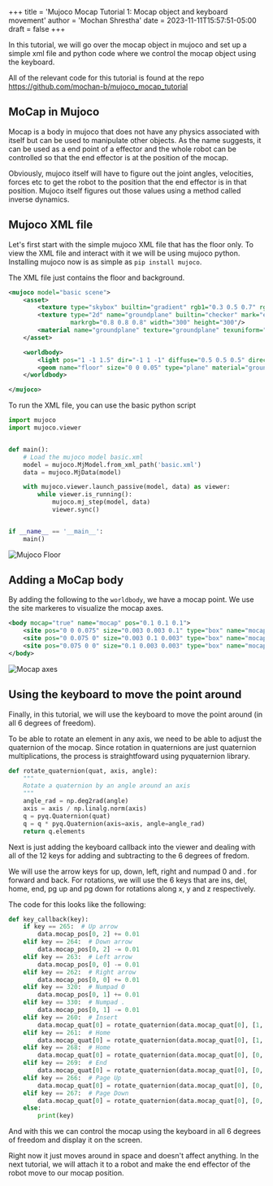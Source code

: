 +++
title = 'Mujoco Mocap Tutorial 1: Mocap object and keyboard movement'
author = 'Mochan Shrestha'
date = 2023-11-11T15:57:51-05:00
draft = false
+++

In this tutorial, we will go over the mocap object in mujoco and set up a simple xml file and python code where we control the mocap object using the keyboard.

All of the relevant code for this tutorial is found at the repo https://github.com/mochan-b/mujoco_mocap_tutorial

## MoCap in Mujoco

Mocap is a body in mujoco that does not have any physics associated with itself but can be used to manipulate other objects. As the name suggests, it can be used as a end point of a effector and the whole robot can be controlled so that the end effector is at the position of the mocap.

Obviously, mujoco itself will have to figure out the joint angles, velocities, forces etc to get the robot to the position that the end effector is in that position. Mujoco itself figures out those values using a method called inverse dynamics. 

## Mujoco XML file

Let's first start with the simple mujoco XML file that has the floor only. To view the XML file and interact with it we will be using mujoco python. Installing mujoco now is as simple as `pip install mujoco`.

The XML file just contains the floor and background.

```xml
<mujoco model="basic scene">
    <asset>
        <texture type="skybox" builtin="gradient" rgb1="0.3 0.5 0.7" rgb2="0 0 0" width="512" height="3072"/>
        <texture type="2d" name="groundplane" builtin="checker" mark="edge" rgb1="0.2 0.3 0.4" rgb2="0.1 0.2 0.3"
                 markrgb="0.8 0.8 0.8" width="300" height="300"/>
        <material name="groundplane" texture="groundplane" texuniform="true" texrepeat="5 5" reflectance="0.2"/>
    </asset>

    <worldbody>
        <light pos="1 -1 1.5" dir="-1 1 -1" diffuse="0.5 0.5 0.5" directional="true"/>
        <geom name="floor" size="0 0 0.05" type="plane" material="groundplane"/>
    </worldbody>

</mujoco>
```

To run the XML file, you can use the basic python script

```python
import mujoco
import mujoco.viewer


def main():
    # Load the mujoco model basic.xml
    model = mujoco.MjModel.from_xml_path('basic.xml')
    data = mujoco.MjData(model)

    with mujoco.viewer.launch_passive(model, data) as viewer:
        while viewer.is_running():
            mujoco.mj_step(model, data)
            viewer.sync()


if __name__ == '__main__':
    main()
```

![Mujoco Floor](/images/mujoco_floor.png)

## Adding a MoCap body

By adding the following to the `worldbody`, we have a mocap point. We use the site markeres to visualize the mocap axes.

```xml
<body mocap="true" name="mocap" pos="0.1 0.1 0.1">
    <site pos="0 0 0.075" size="0.003 0.003 0.1" type="box" name="mocap_left_site1" rgba="0 0 1 1"/>
    <site pos="0 0.075 0" size="0.003 0.1 0.003" type="box" name="mocap_left_site2" rgba="0 1 0 1"/>
    <site pos="0.075 0 0" size="0.1 0.003 0.003" type="box" name="mocap_left_site3" rgba="1 0 0 1"/>
</body>
```

![Mocap axes](/images/mujoco_mocap.png)

## Using the keyboard to move the point around

Finally, in this tutorial, we will use the keyboard to move the point around (in all 6 degrees of freedom). 

To be able to rotate an element in any axis, we need to be able to adjust the quaternion of the mocap. Since rotation in quaternions are just quaternion multiplications, the process is straightfoward using pyquaternion library.

```python
def rotate_quaternion(quat, axis, angle):
    """
    Rotate a quaternion by an angle around an axis
    """
    angle_rad = np.deg2rad(angle)
    axis = axis / np.linalg.norm(axis)
    q = pyq.Quaternion(quat)
    q = q * pyq.Quaternion(axis=axis, angle=angle_rad)
    return q.elements
```

Next is just adding the keyboard callback into the viewer and dealing with all of the 12 keys for adding and subtracting to the 6 degrees of fredom. 

We will use the arrow keys for up, down, left, right and numpad 0 and . for forward and back. For rotations, we will use the 6 keys that are ins, del, home, end, pg up and pg down for rotations along x, y and z respectively.

The code for this looks like the following:

```python
def key_callback(key):
    if key == 265:  # Up arrow
        data.mocap_pos[0, 2] += 0.01
    elif key == 264:  # Down arrow
        data.mocap_pos[0, 2] -= 0.01
    elif key == 263:  # Left arrow
        data.mocap_pos[0, 0] -= 0.01
    elif key == 262:  # Right arrow
        data.mocap_pos[0, 0] += 0.01
    elif key == 320:  # Numpad 0
        data.mocap_pos[0, 1] += 0.01
    elif key == 330:  # Numpad .
        data.mocap_pos[0, 1] -= 0.01
    elif key == 260:  # Insert
        data.mocap_quat[0] = rotate_quaternion(data.mocap_quat[0], [1, 0, 0], 10)
    elif key == 261:  # Home
        data.mocap_quat[0] = rotate_quaternion(data.mocap_quat[0], [1, 0, 0], -10)
    elif key == 268:  # Home
        data.mocap_quat[0] = rotate_quaternion(data.mocap_quat[0], [0, 1, 0], 10)
    elif key == 269:  # End
        data.mocap_quat[0] = rotate_quaternion(data.mocap_quat[0], [0, 1, 0], -10)
    elif key == 266:  # Page Up
        data.mocap_quat[0] = rotate_quaternion(data.mocap_quat[0], [0, 0, 1], 10)
    elif key == 267:  # Page Down
        data.mocap_quat[0] = rotate_quaternion(data.mocap_quat[0], [0, 0, 1], -10)
    else:
        print(key)
```

And with this we can control the mocap using the keyboard in all 6 degrees of freedom and display it on the screen.

Right now it just moves around in space and doesn't affect anything. In the next tutorial, we will attach it to a robot and make the end effector of the robot move to our mocap position. 